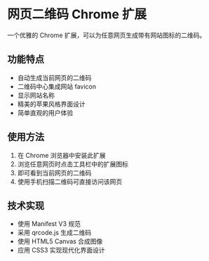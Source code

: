 # 网页二维码 Chrome 扩展

一个优雅的 Chrome 扩展，可以为任意网页生成带有网站图标的二维码。

## 功能特点

- 自动生成当前网页的二维码
- 二维码中心集成网站 favicon
- 显示网站名称
- 精美的苹果风格界面设计
- 简单直观的用户体验

## 使用方法

1. 在 Chrome 浏览器中安装此扩展
2. 浏览任意网页时点击工具栏中的扩展图标
3. 即可看到当前网页的二维码
4. 使用手机扫描二维码可直接访问该网页

## 技术实现

- 使用 Manifest V3 规范
- 采用 qrcode.js 生成二维码
- 使用 HTML5 Canvas 合成图像
- 应用 CSS3 实现现代化界面设计 